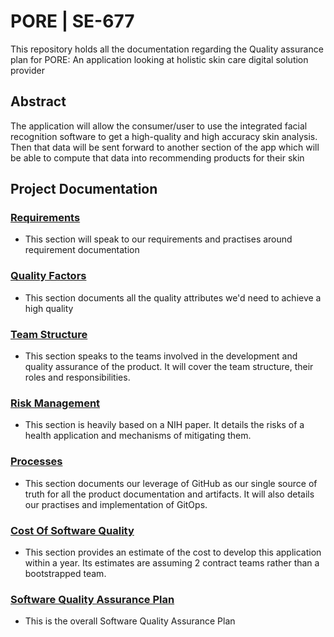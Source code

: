 # PORE | SE-677
This repository holds all the documentation regarding the Quality assurance plan for PORE: An application looking at holistic skin care digital solution provider

## Abstract

The application will allow the consumer/user to use the integrated facial recognition software to get a high-quality and high accuracy skin analysis. Then that data will be sent forward to another section of the app which will be able to compute that data into recommending products for their skin


## Project Documentation
### [Requirements](/requirements/README.md)
  - This section will speak to our requirements and practises around requirement documentation
### [Quality Factors](/QUALITYFACTORS.md)
  - This section documents all the quality attributes we'd need to achieve a high quality
### [Team Structure](/quality-assurance/ROLES.md)
  - This section speaks to the teams involved in the development and quality assurance of the product. It will cover the team structure, their roles and responsibilities.
### [Risk Management](/risk/README.md)
  - This section is heavily based on a NIH paper. It details the risks of a health application and mechanisms of mitigating them.
### [Processes](/processes/README.md)
  - This section documents our leverage of GitHub as our single source of truth for all the product documentation and artifacts. It will also details our practises and implementation of GitOps.
### [Cost Of Software Quality](/cosq/README.md)
  - This section provides an estimate of the cost to develop this application within a year. Its estimates are assuming 2 contract teams rather than a bootstrapped team.
### [Software Quality Assurance Plan](/quality-assurance/README.md)
 - This is the overall Software Quality Assurance Plan
